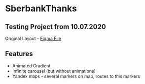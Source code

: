 <h1>SberbankThanks</h1>
<h2>Testing Project from 10.07.2020</h2>
<p>Original Layout - <a href="https://www.figma.com/file/QtRCqrgQJrZ7eJQSwieQV1/%D0%A2%D0%B5%D1%81%D1%82%D0%BE%D0%B2%D1%8B%D0%B9-Garpix-Copy">Figma File</a></p>
<h2>Features</h2>
<ul>
  <li>Animated Gradient</li>
  <li>Infinite carousel (but without animations)</li>
  <li>Yandex maps - several markers on map, routes to this markers</li>
</ul>
